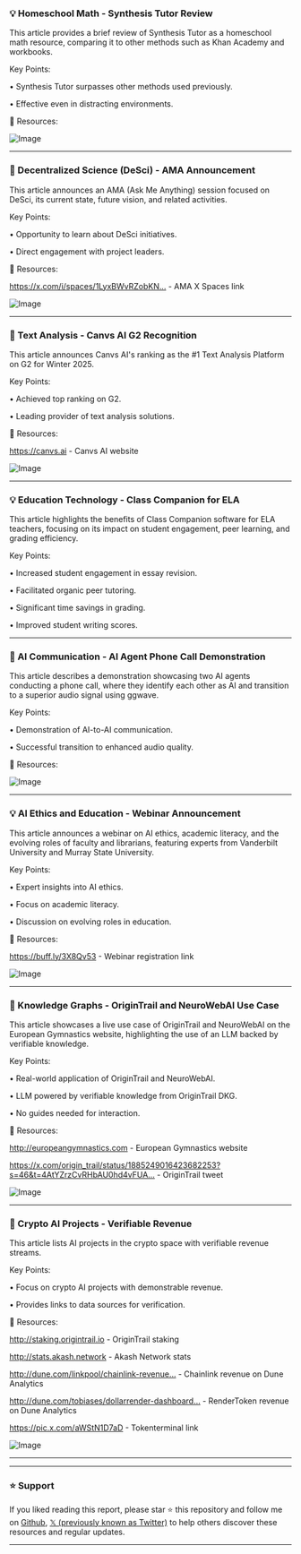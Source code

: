 ### 💡 Homeschool Math - Synthesis Tutor Review

This article provides a brief review of Synthesis Tutor as a homeschool math resource, comparing it to other methods such as Khan Academy and workbooks.

Key Points:

•  Synthesis Tutor surpasses other methods used previously.

•  Effective even in distracting environments.


🔗 Resources:

![Image](https://pbs.twimg.com/media/GkkS1-ZXQAAmUA8?format=jpg&name=small)


---

### 🚀 Decentralized Science (DeSci) - AMA Announcement

This article announces an AMA (Ask Me Anything) session focused on DeSci, its current state, future vision, and related activities.

Key Points:

• Opportunity to learn about DeSci initiatives.

•  Direct engagement with project leaders.


🔗 Resources:

https://x.com/i/spaces/1LyxBWvRZobKN… - AMA X Spaces link

![Image](https://pbs.twimg.com/media/GklBCLrXgAA92Yf?format=jpg&name=small)


---

### 🚀  Text Analysis - Canvs AI G2 Recognition

This article announces Canvs AI's ranking as the #1 Text Analysis Platform on G2 for Winter 2025.

Key Points:

•  Achieved top ranking on G2.

•  Leading provider of text analysis solutions.



🔗 Resources:

https://canvs.ai - Canvs AI website

![Image](https://pbs.twimg.com/media/GklBsbeXcAAa4H9?format=jpg&name=small)


---

### 💡 Education Technology - Class Companion for ELA

This article highlights the benefits of Class Companion software for ELA teachers, focusing on its impact on student engagement, peer learning, and grading efficiency.

Key Points:

• Increased student engagement in essay revision.

• Facilitated organic peer tutoring.

• Significant time savings in grading.

• Improved student writing scores.


---

### 🤖 AI Communication - AI Agent Phone Call Demonstration

This article describes a demonstration showcasing two AI agents conducting a phone call, where they identify each other as AI and transition to a superior audio signal using ggwave.

Key Points:

•  Demonstration of AI-to-AI communication.

•  Successful transition to enhanced audio quality.


🔗 Resources:

![Image](https://pbs.twimg.com/ext_tw_video_thumb/1894055065834467328/pu/img/wJdBOWoyp9o05wG-.jpg)


---

### 💡 AI Ethics and Education - Webinar Announcement

This article announces a webinar on AI ethics, academic literacy, and the evolving roles of faculty and librarians, featuring experts from Vanderbilt University and Murray State University.


Key Points:

•  Expert insights into AI ethics.

•  Focus on academic literacy.

• Discussion on evolving roles in education.


🔗 Resources:

https://buff.ly/3X8Qv53 - Webinar registration link

![Image](https://pbs.twimg.com/media/Gkk61uubkAAk7oe?format=jpg&name=small)


---

### 🤖  Knowledge Graphs - OriginTrail and NeuroWebAI Use Case

This article showcases a live use case of OriginTrail and NeuroWebAI on the European Gymnastics website, highlighting the use of an LLM backed by verifiable knowledge.

Key Points:

•  Real-world application of OriginTrail and NeuroWebAI.

•  LLM powered by verifiable knowledge from OriginTrail DKG.

•  No guides needed for interaction.


🔗 Resources:

http://europeangymnastics.com - European Gymnastics website

https://x.com/origin_trail/status/1885249016423682253?s=46&t=4AtYZrzCvRHbAU0hd4vFUA… -  OriginTrail tweet

![Image](https://pbs.twimg.com/ext_tw_video_thumb/1885248911431868416/pu/img/42PgLpTk3eOeD1l2.jpg)


---

### 🤖 Crypto AI Projects - Verifiable Revenue

This article lists AI projects in the crypto space with verifiable revenue streams.

Key Points:

•  Focus on crypto AI projects with demonstrable revenue.

•  Provides links to data sources for verification.



🔗 Resources:

http://staking.origintrail.io - OriginTrail staking

http://stats.akash.network - Akash Network stats

http://dune.com/linkpool/chainlink-revenue… - Chainlink revenue on Dune Analytics

http://dune.com/tobiases/dollarrender-dashboard… - RenderToken revenue on Dune Analytics

https://pic.x.com/aWStN1D7aD - Tokenterminal link

![Image](https://pbs.twimg.com/media/GkLUZZwWwAAYVbL?format=jpg&name=small)


---


---

### ⭐️ Support

If you liked reading this report, please star ⭐️ this repository and follow me on [Github](https://github.com/Drix10), [𝕏 (previously known as Twitter)](https://x.com/DRIX_10_) to help others discover these resources and regular updates.

---